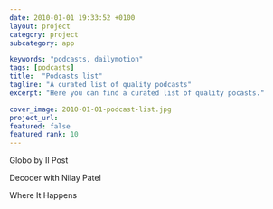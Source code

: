 ```yaml
---
date: 2010-01-01 19:33:52 +0100
layout: project
category: project
subcategory: app

keywords: "podcasts, dailymotion"
tags: [podcasts]
title:  "Podcasts list"
tagline: "A curated list of quality podcasts"
excerpt: "Here you can find a curated list of quality pocasts."

cover_image: 2010-01-01-podcast-list.jpg
project_url: 
featured: false
featured_rank: 10
---
```


Globo by Il Post

<div class="video-wrapper">
  <script src="https://geo.dailymotion.com/player/xbqd7.js" data-video="kA8AiAmNd3Vc00yJrM8"></script>
</div>


Decoder with Nilay Patel

<div class="video-wrapper">
  <script src="https://geo.dailymotion.com/player/xbqd7.js" data-video="kQZPVJyrCLKuYOyJts1"></script>
</div>


Where It Happens

<div class="video-wrapper">
  <script src="https://geo.dailymotion.com/xbqd7.js" data-video="k5GZTyg4sOJnZsyJtPZ"></script>
</div>